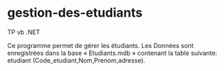 # gestion-des-etudiants
TP vb .NET

Ce programme permet de gérer les étudiants. Les Données sont
enregistrées dans la base « Etudiants.mdb » contenant la table suivante:
etudiant (Code_etudiant,Nom,Prenom,adresse).
